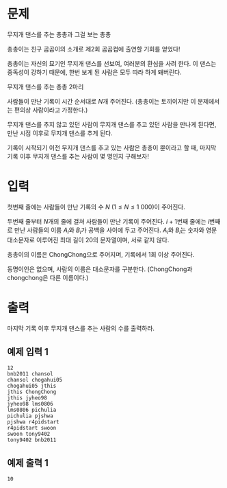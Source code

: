 문제
=======================
무지개 댄스를 추는 총총과 그걸 보는 총총

총총이는 친구 곰곰이의 소개로 제2회 곰곰컵에 출연할 기회를 얻었다!

총총이는 자신의 묘기인 무지개 댄스를 선보여, 여러분의 환심을 사려 한다. 이 댄스는 중독성이 강하기 때문에, 한번 보게 된 사람은 모두 따라 하게 돼버린다.

무지개 댄스를 추는 총총 2마리

사람들이 만난 기록이 시간 순서대로 
$N$개 주어진다. (총총이는 토끼이지만 이 문제에서는 편의상 사람이라고 가정한다.)

무지개 댄스를 추지 않고 있던 사람이 무지개 댄스를 추고 있던 사람을 만나게 된다면, 만난 시점 이후로 무지개 댄스를 추게 된다.

기록이 시작되기 이전 무지개 댄스를 추고 있는 사람은 총총이 뿐이라고 할 때, 마지막 기록 이후 무지개 댄스를 추는 사람이 몇 명인지 구해보자!

입력
==============
첫번째 줄에는 사람들이 만난 기록의 수 
$N\ (1 \le N \le 1\ 000)$이 주어진다.

두번째 줄부터 
$N$개의 줄에 걸쳐 사람들이 만난 기록이 주어진다. 
$i + 1$번째 줄에는 
$i$번째로 만난 사람들의 이름 
$A_i$와 
$B_i$가 공백을 사이에 두고 주어진다. 
$A_i$와 
$B_i$는 숫자와 영문 대소문자로 이루어진 최대 길이 
$20$의 문자열이며, 서로 같지 않다.

총총이의 이름은 ChongChong으로 주어지며, 기록에서 1회 이상 주어진다.

동명이인은 없으며, 사람의 이름은 대소문자를 구분한다. (ChongChong과 chongchong은 다른 이름이다.)

출력
=============
마지막 기록 이후 무지개 댄스를 추는 사람의 수를 출력하라.

예제 입력 1 
--------------
```
12
bnb2011 chansol
chansol chogahui05
chogahui05 jthis
jthis ChongChong
jthis jyheo98
jyheo98 lms0806
lms0806 pichulia
pichulia pjshwa
pjshwa r4pidstart
r4pidstart swoon
swoon tony9402
tony9402 bnb2011
```
예제 출력 1 
------------
```
10
```
